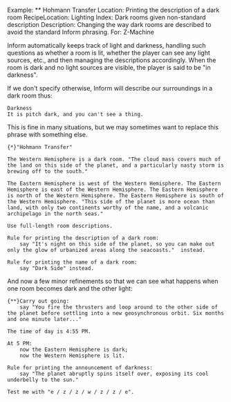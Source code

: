 Example: ** Hohmann Transfer
Location: Printing the description of a dark room
RecipeLocation: Lighting
Index: Dark rooms given non-standard description
Description: Changing the way dark rooms are described to avoid the standard Inform phrasing.
For: Z-Machine

  
Inform automatically keeps track of light and darkness, handling such questions as whether a room is lit, whether the player can see any light sources, etc., and then managing the descriptions accordingly. When the room is dark and no light sources are visible, the player is said to be "in darkness".

  
If we don't specify otherwise, Inform will describe our surroundings in a dark room thus:

  

``` inform7
Darkness
It is pitch dark, and you can't see a thing.
```

  
This is fine in many situations, but we may sometimes want to replace this phrase with something else.

  

``` inform7
{*}"Hohmann Transfer"

The Western Hemisphere is a dark room. "The cloud mass covers much of the land on this side of the planet, and a particularly nasty storm is brewing off to the south."

The Eastern Hemisphere is west of the Western Hemisphere. The Eastern Hemisphere is east of the Western Hemisphere. The Eastern Hemisphere is north of the Western Hemisphere. The Eastern Hemisphere is south of the Western Hemisphere. "This side of the planet is more ocean than land, with only two continents worthy of the name, and a volcanic archipelago in the north seas."

Use full-length room descriptions.

Rule for printing the description of a dark room:
	say "It's night on this side of the planet, so you can make out only the glow of urbanized areas along the seacoasts."  instead.

Rule for printing the name of a dark room:
	say "Dark Side" instead.
```

  
And now a few minor refinements so that we can see what happens when one room becomes dark and the other light:

  

``` inform7
{**}Carry out going:
	say "You fire the thrusters and loop around to the other side of the planet before settling into a new geosynchronous orbit. Six months and one minute later..."

The time of day is 4:55 PM.

At 5 PM:
	now the Eastern Hemisphere is dark;
	now the Western Hemisphere is lit.

Rule for printing the announcement of darkness:
	say "The planet abruptly spins itself over, exposing its cool underbelly to the sun."

Test me with "e / z / z / w / z / z / e".
```

